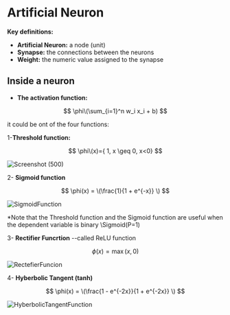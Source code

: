 # Artificial Neuron

**Key definitions:**
- **Artificial Neuron:** a node (unit)
- **Synapse:** the connections between the neurons
- **Weight:** the numeric value assigned to the synapse

## Inside a neuron

- **The activation function:**

$$
\phi\(\sum_{i=1}^n w_i x_i + b)
$$

it could be ont of the four functions:

 1-**Threshold function:** 

 $$
 \phi\(x)={ 1, x \geq 
            0, x<0}
 $$

![Screenshot (500)](https://github.com/user-attachments/assets/0a0bbab9-8c38-491f-bafa-5dc088522297)

2- **Sigmoid function**

$$
\phi(x) = \(\frac{1}{1 + e^{-x}} \)
$$

![SigmoidFunction](https://github.com/user-attachments/assets/76ba4a8e-8725-4f2c-ab0d-19eef62c6692)

*Note that the Threshold function and the Sigmoid function are useful when the dependent variable is binary \\Sigmoid(P=1) 

3- **Rectifier Funcrtion**
--called ReLU function

$$
\phi(x) =\max(x,0)
$$

![RectefierFuncion](https://github.com/user-attachments/assets/529a23c0-27c0-4753-bb18-c6f6d02f8637)

4- **Hyberbolic Tangent (tanh)**

$$
\phi(x) = \(\frac{1 - e^{-2x}}{1 + e^{-2x}} \)
$$

![HyberbolicTangentFunction](https://github.com/user-attachments/assets/9f675039-4802-4fb0-bc13-9e3ab2610ba4)




